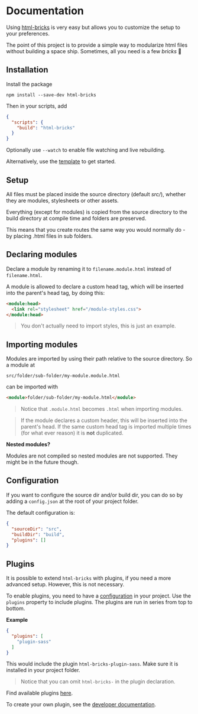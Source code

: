 # Documentation

Using [html-bricks](https://github.com/html-bricks/html-bricks) is very easy but allows you to customize the setup to your preferences.

The point of this project is to provide a simple way to modularize html files without building a space ship. Sometimes, all you need is a few *bricks* 🧱

## Installation

Install the package

`npm install --save-dev html-bricks`

Then in your scripts, add

```json
{
  "scripts": {
    "build": "html-bricks"
  }
}
```

Optionally use `--watch` to enable file watching and live rebuilding.

Alternatively, use the [template](https://github.com/html-bricks/html-bricks-template) to get started.


## Setup

All files must be placed inside the source directory (default *src/*), whether they are modules, stylesheets or other assets.

Everything (except for modules) is copied from the source directory to the build directory at compile time and folders are preserved.

This means that you create routes the same way you would normally do - by placing .html files in sub folders.

## Declaring modules

Declare a module by renaming it to `filename.module.html` instead of `filename.html`.

A module is allowed to declare a custom head tag, which will be inserted into the parent's head tag, by doing this:

```html
<module:head>
  <link rel="stylesheet" href="/module-styles.css">
</module:head>
```

> You don't actually need to import styles, this is just an example.

## Importing modules

Modules are imported by using their path relative to the source directory. So a module at

```
src/folder/sub-folder/my-module.module.html
```

can be imported with

```html
<module>folder/sub-folder/my-module.html</module>
```

> Notice that `.module.html` becomes `.html` when importing modules.

> If the module declares a custom header, this will be inserted into the parent's head. If the same custom head tag is imported multiple times (for what ever reason) it is **not** duplicated.

**Nested modules?**

Modules are not compiled so nested modules are not supported. They might be in the future though.

## Configuration

If you want to configure the source dir and/or build dir, you can do so by adding a `config.json` at the root of your project folder.

The default configuration is:

```json
{
  "sourceDir": "src",
  "buildDir": "build",
  "plugins": []
}
```

## Plugins

It is possible to extend `html-bricks` with plugins, if you need a more advanced setup. However, this is not necessary.

To enable plugins, you need to have a [configuration](#configuration) in your project. Use the `plugins` property to include plugins. The plugins are run in series from top to bottom.

**Example**

```json
{
  "plugins": [
    "plugin-sass"
  ]
}
```

This would include the plugin `html-bricks-plugin-sass`. Make sure it is installed in your project folder.

> Notice that you can omit `html-bricks-` in the plugin declaration.

Find available plugins [here](https://github.com/html-bricks?q=html-bricks-plugin).

To create your own plugin, see the [developer documentation](developer).
